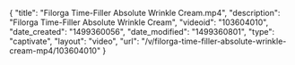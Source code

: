 {
    "title": "Filorga Time-Filler Absolute Wrinkle Cream.mp4",
    "description": "Filorga Time-Filler Absolute Wrinkle Cream",
    "videoid": "103604010",
    "date_created": "1499360056",
    "date_modified": "1499360801",
    "type": "captivate",
    "layout": "video",
    "url": "\/v\/filorga-time-filler-absolute-wrinkle-cream-mp4\/103604010"
}